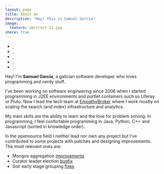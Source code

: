 ```yaml
---
layout: page
title: About me
description: "Hey! This is Samuel García"
image:
  feature: abstract-11.jpg
share: true
---
```


<div class="my-avatar" style="background: url('{{ site.url }}/images/{{ site.owner.avatar }}');background-size: 220px 220px; ">
</div>

<div>
<ul class="icons">
	<li>
		<a href="http://github.com/{{ site.owner.github }}"><i class="fa fa-fw fa-github"></i> &nbsp;</a>
	</li>
	<li>
		<a href="{{ site.owner.stackexchange }}"><i class="fa fa-fw fa-stack-exchange"></i> &nbsp;</a>
	</li>
	<li>
		<a href="mailto:{{ site.owner.email }}"><i class="fa fa-fw fa-envelope"></i> &nbsp;</a>
	</li>
	<li>
		<a href="http://twitter.com/{{ site.owner.twitter }}"><i class="fa fa-fw fa-twitter"></i> &nbsp;</a>
	</li>
	<li>
		<a href="http://linkedin.com/in/{{ site.owner.linkedin }}"><i class="fa fa-fw fa-linkedin"></i> &nbsp;</a>
	</li>
</ul>
</div>

Hey! I'm **Samuel García**, a galician software developer who loves programming and nerdy stuff. 

I've been working on software engineering since 2006 when I started programming in J2EE environments and portlet containers such us Liferay or Pluto. Now I lead the tech team at [EmpathyBroker](https://www.empathybroker.com/) where I work mostly on scaling the search (and index) infrastructure and analytics.

My main skills are the ability to learn and the love for problem solving. In programming, I feel confortable programming in Java, Python, C++ and Javascript (sorted in knowledge order).	

In the opensource field I neither lead nor own any project but I've contributed to some projects with patches and designing improvements. The most relevant ones are:

- Mongos aggregation [improvements]()
- Curator leader election [bugfix](https://github.com/Netflix/curator/issues/115)
- Solr early stage grouping [fixes](https://issues.apache.org/jira/browse/SOLR-236)
